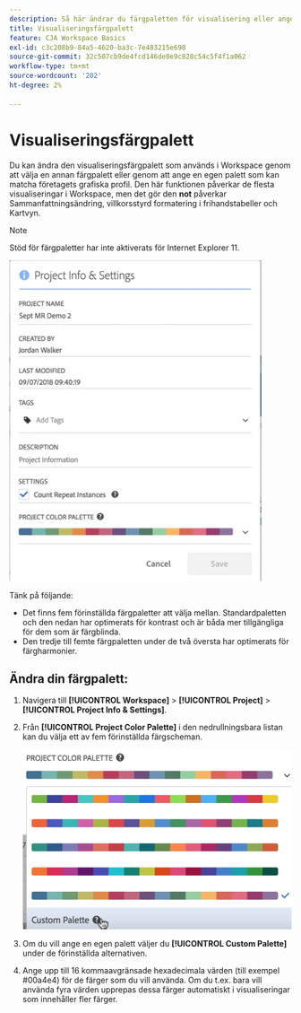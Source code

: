 ```yaml
---
description: Så här ändrar du färgpaletten för visualisering eller anger en egen anpassad färgpalett.
title: Visualiseringsfärgpalett
feature: CJA Workspace Basics
exl-id: c3c208b9-84a5-4620-ba3c-7e483215e698
source-git-commit: 32c507cb9de4fcd146de0e9c828c54c5f4f1a062
workflow-type: tm+mt
source-wordcount: '202'
ht-degree: 2%

---
```


# Visualiseringsfärgpalett

Du kan ändra den visualiseringsfärgpalett som används i Workspace genom att välja en annan färgpalett eller genom att ange en egen palett som kan matcha företagets grafiska profil. Den här funktionen påverkar de flesta visualiseringar i Workspace, men det gör den **not** påverkar Sammanfattningsändring, villkorsstyrd formatering i frihandstabeller och Kartvyn.

>[!NOTE]
>
>Stöd för färgpaletter har inte aktiverats för Internet Explorer 11.

![](assets/color_palettes.png)

Tänk på följande:

* Det finns fem förinställda färgpaletter att välja mellan. Standardpaletten och den nedan har optimerats för kontrast och är båda mer tillgängliga för dem som är färgblinda.
* Den tredje till femte färgpaletten under de två översta har optimerats för färgharmonier.

## Ändra din färgpalett:

1. Navigera till **[!UICONTROL Workspace]** > **[!UICONTROL Project]** > **[!UICONTROL Project Info & Settings]**.
1. Från **[!UICONTROL Project Color Palette]** i den nedrullningsbara listan kan du välja ett av fem förinställda färgscheman.

   ![](assets/custom_palette.png)

1. Om du vill ange en egen palett väljer du **[!UICONTROL Custom Palette]** under de förinställda alternativen.
1. Ange upp till 16 kommaavgränsade hexadecimala värden (till exempel #00a4e4) för de färger som du vill använda. Om du t.ex. bara vill använda fyra värden upprepas dessa färger automatiskt i visualiseringar som innehåller fler färger.
